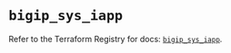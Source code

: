 # `bigip_sys_iapp`

Refer to the Terraform Registry for docs: [`bigip_sys_iapp`](https://registry.terraform.io/providers/f5networks/bigip/1.24.1/docs/resources/sys_iapp).
